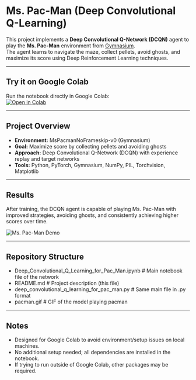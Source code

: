 # Ms. Pac-Man (Deep Convolutional Q-Learning)

This project implements a **Deep Convolutional Q-Network (DCQN)** agent to play the **Ms. Pac-Man** environment from [Gymnasium](https://gymnasium.farama.org/).  
The agent learns to navigate the maze, collect pellets, avoid ghosts, and maximize its score using Deep Reinforcement Learning techniques.

---

## Try it on Google Colab
Run the notebook directly in Google Colab:  
[![Open in Colab](https://colab.research.google.com/assets/colab-badge.svg)](https://colab.research.google.com/github/Connor2452/ms-pacman-dcqn/blob/main/Deep_Convolutional_Q_Learning_for_Pac_Man.ipynb?copy=true)

---

## Project Overview
- **Environment:** MsPacmanNoFrameskip-v0 (Gymnasium)
- **Goal:** Maximize score by collecting pellets and avoiding ghosts
- **Approach:** Deep Convolutional Q-Network (DCQN) with experience replay and target networks
- **Tools:** Python, PyTorch, Gymnasium, NumPy, PIL, Torchvision, Matplotlib

---

## Results
After training, the DCQN agent is capable of playing Ms. Pac-Man with improved strategies, avoiding ghosts, and consistently achieving higher scores over time.  

![Ms. Pac-Man Demo](pacman.gif)

---

## Repository Structure
- Deep_Convolutional_Q_Learning_for_Pac_Man.ipynb # Main notebook file of the network
- README.md # Project description (this file)
- deep_convolutional_q_learning_for_pac_man.py # Same main file in .py format
- pacman.gif # GIF of the model playing pacman

---

## Notes
- Designed for Google Colab to avoid environment/setup issues on local machines.
- No additional setup needed; all dependencies are installed in the notebook.
- If trying to run outside of Google Colab, other packages may be required.
